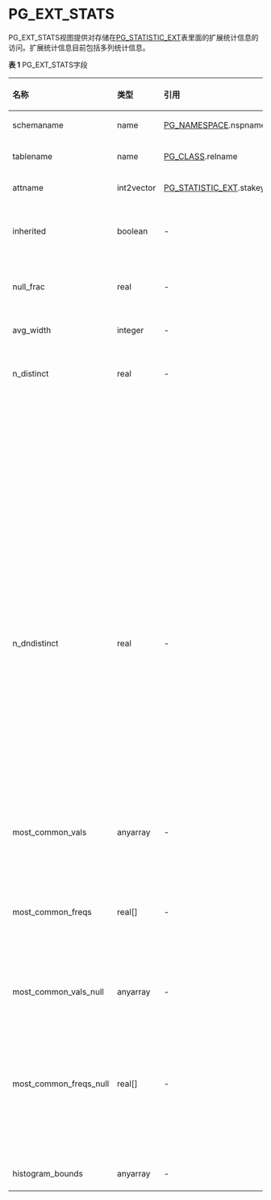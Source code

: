 # PG\_EXT\_STATS<a name="ZH-CN_TOPIC_0289900237"></a>

PG\_EXT\_STATS视图提供对存储在[PG\_STATISTIC\_EXT](PG_STATISTIC_EXT.md)表里面的扩展统计信息的访问。扩展统计信息目前包括多列统计信息。

**表 1**  PG\_EXT\_STATS字段

<a name="zh-cn_topic_0283137332_zh-cn_topic_0237122416_zh-cn_topic_0059779067_t5d5cf251c5ab4fd69c54b9737cc9b030"></a>
<table><thead align="left"><tr id="zh-cn_topic_0283137332_zh-cn_topic_0237122416_zh-cn_topic_0059779067_r4e5c02c069264be58cd013193b3e0cb8"><th class="cellrowborder" valign="top" width="18.490000000000002%" id="mcps1.2.5.1.1"><p id="zh-cn_topic_0283137332_zh-cn_topic_0237122416_zh-cn_topic_0059779067_a4a453bd5a14947d9803dfbed96da4356"><a name="zh-cn_topic_0283137332_zh-cn_topic_0237122416_zh-cn_topic_0059779067_a4a453bd5a14947d9803dfbed96da4356"></a><a name="zh-cn_topic_0283137332_zh-cn_topic_0237122416_zh-cn_topic_0059779067_a4a453bd5a14947d9803dfbed96da4356"></a>名称</p>
</th>
<th class="cellrowborder" valign="top" width="14.790000000000001%" id="mcps1.2.5.1.2"><p id="zh-cn_topic_0283137332_zh-cn_topic_0237122416_zh-cn_topic_0059779067_a165b2f4b5683447587f566bb6dd4a8f3"><a name="zh-cn_topic_0283137332_zh-cn_topic_0237122416_zh-cn_topic_0059779067_a165b2f4b5683447587f566bb6dd4a8f3"></a><a name="zh-cn_topic_0283137332_zh-cn_topic_0237122416_zh-cn_topic_0059779067_a165b2f4b5683447587f566bb6dd4a8f3"></a>类型</p>
</th>
<th class="cellrowborder" valign="top" width="23.880000000000003%" id="mcps1.2.5.1.3"><p id="zh-cn_topic_0283137332_zh-cn_topic_0237122416_zh-cn_topic_0059779067_a155dbebcca584f60bcf330b83865c3c2"><a name="zh-cn_topic_0283137332_zh-cn_topic_0237122416_zh-cn_topic_0059779067_a155dbebcca584f60bcf330b83865c3c2"></a><a name="zh-cn_topic_0283137332_zh-cn_topic_0237122416_zh-cn_topic_0059779067_a155dbebcca584f60bcf330b83865c3c2"></a>引用</p>
</th>
<th class="cellrowborder" valign="top" width="42.84%" id="mcps1.2.5.1.4"><p id="zh-cn_topic_0283137332_zh-cn_topic_0237122416_zh-cn_topic_0059779067_a29b0600283ee4756a41f1b98712adc86"><a name="zh-cn_topic_0283137332_zh-cn_topic_0237122416_zh-cn_topic_0059779067_a29b0600283ee4756a41f1b98712adc86"></a><a name="zh-cn_topic_0283137332_zh-cn_topic_0237122416_zh-cn_topic_0059779067_a29b0600283ee4756a41f1b98712adc86"></a>描述</p>
</th>
</tr>
</thead>
<tbody><tr id="zh-cn_topic_0283137332_zh-cn_topic_0237122416_zh-cn_topic_0059779067_rfa74629f73ce4845b3c16e3afb18a000"><td class="cellrowborder" valign="top" width="18.490000000000002%" headers="mcps1.2.5.1.1 "><p id="zh-cn_topic_0283137332_zh-cn_topic_0237122416_zh-cn_topic_0059779067_a10366331564c4167a6d2fc2950a48f44"><a name="zh-cn_topic_0283137332_zh-cn_topic_0237122416_zh-cn_topic_0059779067_a10366331564c4167a6d2fc2950a48f44"></a><a name="zh-cn_topic_0283137332_zh-cn_topic_0237122416_zh-cn_topic_0059779067_a10366331564c4167a6d2fc2950a48f44"></a>schemaname</p>
</td>
<td class="cellrowborder" valign="top" width="14.790000000000001%" headers="mcps1.2.5.1.2 "><p id="zh-cn_topic_0283137332_zh-cn_topic_0237122416_zh-cn_topic_0059779067_a71da762e7afb427aab48ab7244e632f8"><a name="zh-cn_topic_0283137332_zh-cn_topic_0237122416_zh-cn_topic_0059779067_a71da762e7afb427aab48ab7244e632f8"></a><a name="zh-cn_topic_0283137332_zh-cn_topic_0237122416_zh-cn_topic_0059779067_a71da762e7afb427aab48ab7244e632f8"></a>name</p>
</td>
<td class="cellrowborder" valign="top" width="23.880000000000003%" headers="mcps1.2.5.1.3 "><p id="zh-cn_topic_0283137332_zh-cn_topic_0237122416_zh-cn_topic_0059779067_ad90f239d72d147d08d6a46cd4ceef53b"><a name="zh-cn_topic_0283137332_zh-cn_topic_0237122416_zh-cn_topic_0059779067_ad90f239d72d147d08d6a46cd4ceef53b"></a><a name="zh-cn_topic_0283137332_zh-cn_topic_0237122416_zh-cn_topic_0059779067_ad90f239d72d147d08d6a46cd4ceef53b"></a><a href="PG_NAMESPACE.md">PG_NAMESPACE</a>.nspname</p>
</td>
<td class="cellrowborder" valign="top" width="42.84%" headers="mcps1.2.5.1.4 "><p id="zh-cn_topic_0283137332_zh-cn_topic_0237122416_zh-cn_topic_0059779067_a8c5116971c114a559e254fc74ce60537"><a name="zh-cn_topic_0283137332_zh-cn_topic_0237122416_zh-cn_topic_0059779067_a8c5116971c114a559e254fc74ce60537"></a><a name="zh-cn_topic_0283137332_zh-cn_topic_0237122416_zh-cn_topic_0059779067_a8c5116971c114a559e254fc74ce60537"></a>包含表的模式名。</p>
</td>
</tr>
<tr id="zh-cn_topic_0283137332_zh-cn_topic_0237122416_zh-cn_topic_0059779067_rb929868c132f46ce8369a6340761442b"><td class="cellrowborder" valign="top" width="18.490000000000002%" headers="mcps1.2.5.1.1 "><p id="zh-cn_topic_0283137332_zh-cn_topic_0237122416_zh-cn_topic_0059779067_ae6d782adf5bd44af8fb0d2e06feb01f7"><a name="zh-cn_topic_0283137332_zh-cn_topic_0237122416_zh-cn_topic_0059779067_ae6d782adf5bd44af8fb0d2e06feb01f7"></a><a name="zh-cn_topic_0283137332_zh-cn_topic_0237122416_zh-cn_topic_0059779067_ae6d782adf5bd44af8fb0d2e06feb01f7"></a>tablename</p>
</td>
<td class="cellrowborder" valign="top" width="14.790000000000001%" headers="mcps1.2.5.1.2 "><p id="zh-cn_topic_0283137332_zh-cn_topic_0237122416_zh-cn_topic_0059779067_acd0027bdcbe2426986975d6589b44650"><a name="zh-cn_topic_0283137332_zh-cn_topic_0237122416_zh-cn_topic_0059779067_acd0027bdcbe2426986975d6589b44650"></a><a name="zh-cn_topic_0283137332_zh-cn_topic_0237122416_zh-cn_topic_0059779067_acd0027bdcbe2426986975d6589b44650"></a>name</p>
</td>
<td class="cellrowborder" valign="top" width="23.880000000000003%" headers="mcps1.2.5.1.3 "><p id="zh-cn_topic_0283137332_zh-cn_topic_0237122416_zh-cn_topic_0059779067_a2b895cb023b4455e8a17c99644c8373d"><a name="zh-cn_topic_0283137332_zh-cn_topic_0237122416_zh-cn_topic_0059779067_a2b895cb023b4455e8a17c99644c8373d"></a><a name="zh-cn_topic_0283137332_zh-cn_topic_0237122416_zh-cn_topic_0059779067_a2b895cb023b4455e8a17c99644c8373d"></a><a href="PG_CLASS.md">PG_CLASS</a>.relname</p>
</td>
<td class="cellrowborder" valign="top" width="42.84%" headers="mcps1.2.5.1.4 "><p id="zh-cn_topic_0283137332_zh-cn_topic_0237122416_zh-cn_topic_0059779067_af4a415c12d44402690d68730d71296e9"><a name="zh-cn_topic_0283137332_zh-cn_topic_0237122416_zh-cn_topic_0059779067_af4a415c12d44402690d68730d71296e9"></a><a name="zh-cn_topic_0283137332_zh-cn_topic_0237122416_zh-cn_topic_0059779067_af4a415c12d44402690d68730d71296e9"></a>表名。</p>
</td>
</tr>
<tr id="zh-cn_topic_0283137332_zh-cn_topic_0237122416_row18168535104419"><td class="cellrowborder" valign="top" width="18.490000000000002%" headers="mcps1.2.5.1.1 "><p id="zh-cn_topic_0283137332_zh-cn_topic_0237122416_p1116816355446"><a name="zh-cn_topic_0283137332_zh-cn_topic_0237122416_p1116816355446"></a><a name="zh-cn_topic_0283137332_zh-cn_topic_0237122416_p1116816355446"></a>attname</p>
</td>
<td class="cellrowborder" valign="top" width="14.790000000000001%" headers="mcps1.2.5.1.2 "><p id="zh-cn_topic_0283137332_zh-cn_topic_0237122416_p816833544417"><a name="zh-cn_topic_0283137332_zh-cn_topic_0237122416_p816833544417"></a><a name="zh-cn_topic_0283137332_zh-cn_topic_0237122416_p816833544417"></a>int2vector</p>
</td>
<td class="cellrowborder" valign="top" width="23.880000000000003%" headers="mcps1.2.5.1.3 "><p id="zh-cn_topic_0283137332_zh-cn_topic_0237122416_p171686353448"><a name="zh-cn_topic_0283137332_zh-cn_topic_0237122416_p171686353448"></a><a name="zh-cn_topic_0283137332_zh-cn_topic_0237122416_p171686353448"></a><a href="PG_STATISTIC_EXT.md">PG_STATISTIC_EXT</a>.stakey</p>
</td>
<td class="cellrowborder" valign="top" width="42.84%" headers="mcps1.2.5.1.4 "><p id="zh-cn_topic_0283137332_zh-cn_topic_0237122416_p18168203516448"><a name="zh-cn_topic_0283137332_zh-cn_topic_0237122416_p18168203516448"></a><a name="zh-cn_topic_0283137332_zh-cn_topic_0237122416_p18168203516448"></a>统计信息扩展的多列信息。</p>
</td>
</tr>
<tr id="zh-cn_topic_0283137332_zh-cn_topic_0237122416_zh-cn_topic_0059779067_re77209b7e4744abfb683f8f23a6fd740"><td class="cellrowborder" valign="top" width="18.490000000000002%" headers="mcps1.2.5.1.1 "><p id="zh-cn_topic_0283137332_zh-cn_topic_0237122416_zh-cn_topic_0059779067_a382d2ff830d34b7a8c9984289062e6ab"><a name="zh-cn_topic_0283137332_zh-cn_topic_0237122416_zh-cn_topic_0059779067_a382d2ff830d34b7a8c9984289062e6ab"></a><a name="zh-cn_topic_0283137332_zh-cn_topic_0237122416_zh-cn_topic_0059779067_a382d2ff830d34b7a8c9984289062e6ab"></a>inherited</p>
</td>
<td class="cellrowborder" valign="top" width="14.790000000000001%" headers="mcps1.2.5.1.2 "><p id="zh-cn_topic_0283137332_zh-cn_topic_0237122416_zh-cn_topic_0059779067_ae010e8f82d4540dc9406b84cfca86836"><a name="zh-cn_topic_0283137332_zh-cn_topic_0237122416_zh-cn_topic_0059779067_ae010e8f82d4540dc9406b84cfca86836"></a><a name="zh-cn_topic_0283137332_zh-cn_topic_0237122416_zh-cn_topic_0059779067_ae010e8f82d4540dc9406b84cfca86836"></a><span id="zh-cn_topic_0283137332_zh-cn_topic_0237122416_text12386163552911"><a name="zh-cn_topic_0283137332_zh-cn_topic_0237122416_text12386163552911"></a><a name="zh-cn_topic_0283137332_zh-cn_topic_0237122416_text12386163552911"></a>boolean</span></p>
</td>
<td class="cellrowborder" valign="top" width="23.880000000000003%" headers="mcps1.2.5.1.3 "><p id="zh-cn_topic_0283137332_zh-cn_topic_0237122416_zh-cn_topic_0059779067_a01c781bfc8b4430cba3562d22f9439f4"><a name="zh-cn_topic_0283137332_zh-cn_topic_0237122416_zh-cn_topic_0059779067_a01c781bfc8b4430cba3562d22f9439f4"></a><a name="zh-cn_topic_0283137332_zh-cn_topic_0237122416_zh-cn_topic_0059779067_a01c781bfc8b4430cba3562d22f9439f4"></a>-</p>
</td>
<td class="cellrowborder" valign="top" width="42.84%" headers="mcps1.2.5.1.4 "><p id="zh-cn_topic_0283137332_zh-cn_topic_0237122416_zh-cn_topic_0059779067_a6290d46208f34aeaac31eb514c26d045"><a name="zh-cn_topic_0283137332_zh-cn_topic_0237122416_zh-cn_topic_0059779067_a6290d46208f34aeaac31eb514c26d045"></a><a name="zh-cn_topic_0283137332_zh-cn_topic_0237122416_zh-cn_topic_0059779067_a6290d46208f34aeaac31eb514c26d045"></a>如果为真，则包含继承的子列，否则只是指定表的字段。</p>
</td>
</tr>
<tr id="zh-cn_topic_0283137332_zh-cn_topic_0237122416_zh-cn_topic_0059779067_rebfb2d58e25a4a0c85f08c3385c420d2"><td class="cellrowborder" valign="top" width="18.490000000000002%" headers="mcps1.2.5.1.1 "><p id="zh-cn_topic_0283137332_zh-cn_topic_0237122416_zh-cn_topic_0059779067_a04c57e5ea7e745a0a5ecd1f9fb3a881d"><a name="zh-cn_topic_0283137332_zh-cn_topic_0237122416_zh-cn_topic_0059779067_a04c57e5ea7e745a0a5ecd1f9fb3a881d"></a><a name="zh-cn_topic_0283137332_zh-cn_topic_0237122416_zh-cn_topic_0059779067_a04c57e5ea7e745a0a5ecd1f9fb3a881d"></a>null_frac</p>
</td>
<td class="cellrowborder" valign="top" width="14.790000000000001%" headers="mcps1.2.5.1.2 "><p id="zh-cn_topic_0283137332_zh-cn_topic_0237122416_zh-cn_topic_0059779067_ad5dce665751144529704441919a2c4b0"><a name="zh-cn_topic_0283137332_zh-cn_topic_0237122416_zh-cn_topic_0059779067_ad5dce665751144529704441919a2c4b0"></a><a name="zh-cn_topic_0283137332_zh-cn_topic_0237122416_zh-cn_topic_0059779067_ad5dce665751144529704441919a2c4b0"></a>real</p>
</td>
<td class="cellrowborder" valign="top" width="23.880000000000003%" headers="mcps1.2.5.1.3 "><p id="zh-cn_topic_0283137332_zh-cn_topic_0237122416_zh-cn_topic_0059779067_aa7f2b08c52ff41518fc015a3f2b024bf"><a name="zh-cn_topic_0283137332_zh-cn_topic_0237122416_zh-cn_topic_0059779067_aa7f2b08c52ff41518fc015a3f2b024bf"></a><a name="zh-cn_topic_0283137332_zh-cn_topic_0237122416_zh-cn_topic_0059779067_aa7f2b08c52ff41518fc015a3f2b024bf"></a>-</p>
</td>
<td class="cellrowborder" valign="top" width="42.84%" headers="mcps1.2.5.1.4 "><p id="zh-cn_topic_0283137332_zh-cn_topic_0237122416_zh-cn_topic_0059779067_a94a742486d1b4a8e825c3865473dcebb"><a name="zh-cn_topic_0283137332_zh-cn_topic_0237122416_zh-cn_topic_0059779067_a94a742486d1b4a8e825c3865473dcebb"></a><a name="zh-cn_topic_0283137332_zh-cn_topic_0237122416_zh-cn_topic_0059779067_a94a742486d1b4a8e825c3865473dcebb"></a>记录中字段组合为空的百分比。</p>
</td>
</tr>
<tr id="zh-cn_topic_0283137332_zh-cn_topic_0237122416_zh-cn_topic_0059779067_r533f3b488fa148fc981cf26c89b34a11"><td class="cellrowborder" valign="top" width="18.490000000000002%" headers="mcps1.2.5.1.1 "><p id="zh-cn_topic_0283137332_zh-cn_topic_0237122416_zh-cn_topic_0059779067_a5e3a34d7afaa46549e7e42fe9de2faa9"><a name="zh-cn_topic_0283137332_zh-cn_topic_0237122416_zh-cn_topic_0059779067_a5e3a34d7afaa46549e7e42fe9de2faa9"></a><a name="zh-cn_topic_0283137332_zh-cn_topic_0237122416_zh-cn_topic_0059779067_a5e3a34d7afaa46549e7e42fe9de2faa9"></a>avg_width</p>
</td>
<td class="cellrowborder" valign="top" width="14.790000000000001%" headers="mcps1.2.5.1.2 "><p id="zh-cn_topic_0283137332_zh-cn_topic_0237122416_zh-cn_topic_0059779067_a75b9363ba73f44849935b36236d95ff2"><a name="zh-cn_topic_0283137332_zh-cn_topic_0237122416_zh-cn_topic_0059779067_a75b9363ba73f44849935b36236d95ff2"></a><a name="zh-cn_topic_0283137332_zh-cn_topic_0237122416_zh-cn_topic_0059779067_a75b9363ba73f44849935b36236d95ff2"></a>integer</p>
</td>
<td class="cellrowborder" valign="top" width="23.880000000000003%" headers="mcps1.2.5.1.3 "><p id="zh-cn_topic_0283137332_zh-cn_topic_0237122416_zh-cn_topic_0059779067_ad9e537e10cbe4edeb22bcaa2aac07b04"><a name="zh-cn_topic_0283137332_zh-cn_topic_0237122416_zh-cn_topic_0059779067_ad9e537e10cbe4edeb22bcaa2aac07b04"></a><a name="zh-cn_topic_0283137332_zh-cn_topic_0237122416_zh-cn_topic_0059779067_ad9e537e10cbe4edeb22bcaa2aac07b04"></a>-</p>
</td>
<td class="cellrowborder" valign="top" width="42.84%" headers="mcps1.2.5.1.4 "><p id="zh-cn_topic_0283137332_zh-cn_topic_0237122416_zh-cn_topic_0059779067_a62f5f61aeeec49ddb24cd1a01cf78df3"><a name="zh-cn_topic_0283137332_zh-cn_topic_0237122416_zh-cn_topic_0059779067_a62f5f61aeeec49ddb24cd1a01cf78df3"></a><a name="zh-cn_topic_0283137332_zh-cn_topic_0237122416_zh-cn_topic_0059779067_a62f5f61aeeec49ddb24cd1a01cf78df3"></a>字段组合记录以字节记的平均宽度。</p>
</td>
</tr>
<tr id="zh-cn_topic_0283137332_zh-cn_topic_0237122416_zh-cn_topic_0059779067_r023e3bddedea499e849346b6ccfef8d0"><td class="cellrowborder" valign="top" width="18.490000000000002%" headers="mcps1.2.5.1.1 "><p id="zh-cn_topic_0283137332_zh-cn_topic_0237122416_zh-cn_topic_0059779067_a39de0f97b3284a6ea2541a1db3a3a1f1"><a name="zh-cn_topic_0283137332_zh-cn_topic_0237122416_zh-cn_topic_0059779067_a39de0f97b3284a6ea2541a1db3a3a1f1"></a><a name="zh-cn_topic_0283137332_zh-cn_topic_0237122416_zh-cn_topic_0059779067_a39de0f97b3284a6ea2541a1db3a3a1f1"></a>n_distinct</p>
</td>
<td class="cellrowborder" valign="top" width="14.790000000000001%" headers="mcps1.2.5.1.2 "><p id="zh-cn_topic_0283137332_zh-cn_topic_0237122416_zh-cn_topic_0059779067_a968e104489ae4d80aaa53a1211411629"><a name="zh-cn_topic_0283137332_zh-cn_topic_0237122416_zh-cn_topic_0059779067_a968e104489ae4d80aaa53a1211411629"></a><a name="zh-cn_topic_0283137332_zh-cn_topic_0237122416_zh-cn_topic_0059779067_a968e104489ae4d80aaa53a1211411629"></a>real</p>
</td>
<td class="cellrowborder" valign="top" width="23.880000000000003%" headers="mcps1.2.5.1.3 "><p id="zh-cn_topic_0283137332_zh-cn_topic_0237122416_zh-cn_topic_0059779067_a3c4d34ea6e6f43b98392a20a7013392d"><a name="zh-cn_topic_0283137332_zh-cn_topic_0237122416_zh-cn_topic_0059779067_a3c4d34ea6e6f43b98392a20a7013392d"></a><a name="zh-cn_topic_0283137332_zh-cn_topic_0237122416_zh-cn_topic_0059779067_a3c4d34ea6e6f43b98392a20a7013392d"></a>-</p>
</td>
<td class="cellrowborder" valign="top" width="42.84%" headers="mcps1.2.5.1.4 "><a name="zh-cn_topic_0283137332_zh-cn_topic_0237122416_zh-cn_topic_0059779067_ubb6e0fe1521b4a32af789e988780396b"></a><a name="zh-cn_topic_0283137332_zh-cn_topic_0237122416_zh-cn_topic_0059779067_ubb6e0fe1521b4a32af789e988780396b"></a><ul id="zh-cn_topic_0283137332_zh-cn_topic_0237122416_zh-cn_topic_0059779067_ubb6e0fe1521b4a32af789e988780396b"><li>如果大于零，表示字段组合中独立数值的估计数目。</li><li>如果小于零，表示独立数值的数目被行数除的负数。<a name="zh-cn_topic_0283137332_zh-cn_topic_0237122416_ol1393064418222"></a><a name="zh-cn_topic_0283137332_zh-cn_topic_0237122416_ol1393064418222"></a><ol id="zh-cn_topic_0283137332_zh-cn_topic_0237122416_ol1393064418222"><li>用负数形式是因为ANALYZE认为独立数值的数目是随着表增长而增长；</li><li>正数的形式用于在字段看上去好像有固定的可能值数目的情况下。比如，-1表示一个字段组合中独立数值的个数和行数相同。</li></ol>
</li></ul>
<a name="zh-cn_topic_0283137332_zh-cn_topic_0237122416_ul9851195416453"></a><a name="zh-cn_topic_0283137332_zh-cn_topic_0237122416_ul9851195416453"></a><ul id="zh-cn_topic_0283137332_zh-cn_topic_0237122416_ul9851195416453"><li>如果等于零，表示独立数值的数目未知。</li></ul>
</td>
</tr>
<tr id="zh-cn_topic_0283137332_zh-cn_topic_0237122416_zh-cn_topic_0059779067_r4d6c01756ccf4d5d9c8f6d1ba0f5855c"><td class="cellrowborder" valign="top" width="18.490000000000002%" headers="mcps1.2.5.1.1 "><p id="zh-cn_topic_0283137332_zh-cn_topic_0237122416_zh-cn_topic_0059779067_aebad67b3c8d341a3a86596c95d938077"><a name="zh-cn_topic_0283137332_zh-cn_topic_0237122416_zh-cn_topic_0059779067_aebad67b3c8d341a3a86596c95d938077"></a><a name="zh-cn_topic_0283137332_zh-cn_topic_0237122416_zh-cn_topic_0059779067_aebad67b3c8d341a3a86596c95d938077"></a>n_dndistinct</p>
</td>
<td class="cellrowborder" valign="top" width="14.790000000000001%" headers="mcps1.2.5.1.2 "><p id="zh-cn_topic_0283137332_zh-cn_topic_0237122416_zh-cn_topic_0059779067_a0ad15fa2483b49faae056d521acf34c8"><a name="zh-cn_topic_0283137332_zh-cn_topic_0237122416_zh-cn_topic_0059779067_a0ad15fa2483b49faae056d521acf34c8"></a><a name="zh-cn_topic_0283137332_zh-cn_topic_0237122416_zh-cn_topic_0059779067_a0ad15fa2483b49faae056d521acf34c8"></a>real</p>
</td>
<td class="cellrowborder" valign="top" width="23.880000000000003%" headers="mcps1.2.5.1.3 "><p id="zh-cn_topic_0283137332_zh-cn_topic_0237122416_zh-cn_topic_0059779067_a65f535cb72c54f9d910cf52c3658b531"><a name="zh-cn_topic_0283137332_zh-cn_topic_0237122416_zh-cn_topic_0059779067_a65f535cb72c54f9d910cf52c3658b531"></a><a name="zh-cn_topic_0283137332_zh-cn_topic_0237122416_zh-cn_topic_0059779067_a65f535cb72c54f9d910cf52c3658b531"></a>-</p>
</td>
<td class="cellrowborder" valign="top" width="42.84%" headers="mcps1.2.5.1.4 "><div class="p" id="zh-cn_topic_0283137332_zh-cn_topic_0237122416_zh-cn_topic_0059779067_zh-cn_topic_0058966162_p282433895242"><a name="zh-cn_topic_0283137332_zh-cn_topic_0237122416_zh-cn_topic_0059779067_zh-cn_topic_0058966162_p282433895242"></a><a name="zh-cn_topic_0283137332_zh-cn_topic_0237122416_zh-cn_topic_0059779067_zh-cn_topic_0058966162_p282433895242"></a>标识dn1上字段组合中非NULL数据的唯一值的数目。<a name="zh-cn_topic_0283137332_zh-cn_topic_0237122416_zh-cn_topic_0059779067_ud633cfa8feb8495fb00a4bba034b0a2a"></a><a name="zh-cn_topic_0283137332_zh-cn_topic_0237122416_zh-cn_topic_0059779067_ud633cfa8feb8495fb00a4bba034b0a2a"></a><ul id="zh-cn_topic_0283137332_zh-cn_topic_0237122416_zh-cn_topic_0059779067_ud633cfa8feb8495fb00a4bba034b0a2a"><li>如果大于零，表示独立数值的实际数目。</li><li>如果小于零，表示独立数值的数目被行数除的负数。（比如，一个字段组合的数值平均出现概率为两次，则可以表示为n_dndistinct=-0.5）。</li><li>如果等于零，表示独立数值的数目未知。</li></ul>
</div>
</td>
</tr>
<tr id="zh-cn_topic_0283137332_zh-cn_topic_0237122416_zh-cn_topic_0059779067_rb2f0bc2b2d274f11a416fcab1d20bc73"><td class="cellrowborder" valign="top" width="18.490000000000002%" headers="mcps1.2.5.1.1 "><p id="zh-cn_topic_0283137332_zh-cn_topic_0237122416_zh-cn_topic_0059779067_a34dabf47061f4c46b6bbce5d02072c76"><a name="zh-cn_topic_0283137332_zh-cn_topic_0237122416_zh-cn_topic_0059779067_a34dabf47061f4c46b6bbce5d02072c76"></a><a name="zh-cn_topic_0283137332_zh-cn_topic_0237122416_zh-cn_topic_0059779067_a34dabf47061f4c46b6bbce5d02072c76"></a>most_common_vals</p>
</td>
<td class="cellrowborder" valign="top" width="14.790000000000001%" headers="mcps1.2.5.1.2 "><p id="zh-cn_topic_0283137332_zh-cn_topic_0237122416_zh-cn_topic_0059779067_a9a5a4f26390f4e348bca9561880bcd20"><a name="zh-cn_topic_0283137332_zh-cn_topic_0237122416_zh-cn_topic_0059779067_a9a5a4f26390f4e348bca9561880bcd20"></a><a name="zh-cn_topic_0283137332_zh-cn_topic_0237122416_zh-cn_topic_0059779067_a9a5a4f26390f4e348bca9561880bcd20"></a>anyarray</p>
</td>
<td class="cellrowborder" valign="top" width="23.880000000000003%" headers="mcps1.2.5.1.3 "><p id="zh-cn_topic_0283137332_zh-cn_topic_0237122416_zh-cn_topic_0059779067_ace0e7a000a684398b10b2c2485ad8a6b"><a name="zh-cn_topic_0283137332_zh-cn_topic_0237122416_zh-cn_topic_0059779067_ace0e7a000a684398b10b2c2485ad8a6b"></a><a name="zh-cn_topic_0283137332_zh-cn_topic_0237122416_zh-cn_topic_0059779067_ace0e7a000a684398b10b2c2485ad8a6b"></a>-</p>
</td>
<td class="cellrowborder" valign="top" width="42.84%" headers="mcps1.2.5.1.4 "><p id="zh-cn_topic_0283137332_zh-cn_topic_0237122416_zh-cn_topic_0059779067_aa2e6ce33435c4db3843d8c71273ae2a2"><a name="zh-cn_topic_0283137332_zh-cn_topic_0237122416_zh-cn_topic_0059779067_aa2e6ce33435c4db3843d8c71273ae2a2"></a><a name="zh-cn_topic_0283137332_zh-cn_topic_0237122416_zh-cn_topic_0059779067_aa2e6ce33435c4db3843d8c71273ae2a2"></a>一个字段组合里最常用数值的列表。如果该字段组合不存在最常用数值，则为NULL。本列保存的多列常用数值均不为NULL。</p>
</td>
</tr>
<tr id="zh-cn_topic_0283137332_zh-cn_topic_0237122416_zh-cn_topic_0059779067_r3245f78ed5c44102a7fc05f543717bc4"><td class="cellrowborder" valign="top" width="18.490000000000002%" headers="mcps1.2.5.1.1 "><p id="zh-cn_topic_0283137332_zh-cn_topic_0237122416_zh-cn_topic_0059779067_a422fea08c7414502970f9039dbfcb234"><a name="zh-cn_topic_0283137332_zh-cn_topic_0237122416_zh-cn_topic_0059779067_a422fea08c7414502970f9039dbfcb234"></a><a name="zh-cn_topic_0283137332_zh-cn_topic_0237122416_zh-cn_topic_0059779067_a422fea08c7414502970f9039dbfcb234"></a>most_common_freqs</p>
</td>
<td class="cellrowborder" valign="top" width="14.790000000000001%" headers="mcps1.2.5.1.2 "><p id="zh-cn_topic_0283137332_zh-cn_topic_0237122416_zh-cn_topic_0059779067_aa2a96d6446d248609660c13b5db37ec0"><a name="zh-cn_topic_0283137332_zh-cn_topic_0237122416_zh-cn_topic_0059779067_aa2a96d6446d248609660c13b5db37ec0"></a><a name="zh-cn_topic_0283137332_zh-cn_topic_0237122416_zh-cn_topic_0059779067_aa2a96d6446d248609660c13b5db37ec0"></a>real[]</p>
</td>
<td class="cellrowborder" valign="top" width="23.880000000000003%" headers="mcps1.2.5.1.3 "><p id="zh-cn_topic_0283137332_zh-cn_topic_0237122416_zh-cn_topic_0059779067_af5887bfdb42a4185b8e4dc2a968f7f17"><a name="zh-cn_topic_0283137332_zh-cn_topic_0237122416_zh-cn_topic_0059779067_af5887bfdb42a4185b8e4dc2a968f7f17"></a><a name="zh-cn_topic_0283137332_zh-cn_topic_0237122416_zh-cn_topic_0059779067_af5887bfdb42a4185b8e4dc2a968f7f17"></a>-</p>
</td>
<td class="cellrowborder" valign="top" width="42.84%" headers="mcps1.2.5.1.4 "><p id="zh-cn_topic_0283137332_zh-cn_topic_0237122416_zh-cn_topic_0059779067_a1ac2f64c7454495a8dd05af4951a9764"><a name="zh-cn_topic_0283137332_zh-cn_topic_0237122416_zh-cn_topic_0059779067_a1ac2f64c7454495a8dd05af4951a9764"></a><a name="zh-cn_topic_0283137332_zh-cn_topic_0237122416_zh-cn_topic_0059779067_a1ac2f64c7454495a8dd05af4951a9764"></a>一个最常用数值组合的频率的列表，也就是说，每个出现的次数除以行数。如果most_common_vals是NULL，则为NULL。</p>
</td>
</tr>
<tr id="zh-cn_topic_0283137332_zh-cn_topic_0237122416_row481288129300"><td class="cellrowborder" valign="top" width="18.490000000000002%" headers="mcps1.2.5.1.1 "><p id="zh-cn_topic_0283137332_zh-cn_topic_0237122416_p326086409306"><a name="zh-cn_topic_0283137332_zh-cn_topic_0237122416_p326086409306"></a><a name="zh-cn_topic_0283137332_zh-cn_topic_0237122416_p326086409306"></a>most_common_vals_null</p>
</td>
<td class="cellrowborder" valign="top" width="14.790000000000001%" headers="mcps1.2.5.1.2 "><p id="zh-cn_topic_0283137332_zh-cn_topic_0237122416_p240541499306"><a name="zh-cn_topic_0283137332_zh-cn_topic_0237122416_p240541499306"></a><a name="zh-cn_topic_0283137332_zh-cn_topic_0237122416_p240541499306"></a>anyarray</p>
</td>
<td class="cellrowborder" valign="top" width="23.880000000000003%" headers="mcps1.2.5.1.3 "><p id="zh-cn_topic_0283137332_zh-cn_topic_0237122416_p22290309306"><a name="zh-cn_topic_0283137332_zh-cn_topic_0237122416_p22290309306"></a><a name="zh-cn_topic_0283137332_zh-cn_topic_0237122416_p22290309306"></a>-</p>
</td>
<td class="cellrowborder" valign="top" width="42.84%" headers="mcps1.2.5.1.4 "><p id="zh-cn_topic_0283137332_zh-cn_topic_0237122416_p463337739306"><a name="zh-cn_topic_0283137332_zh-cn_topic_0237122416_p463337739306"></a><a name="zh-cn_topic_0283137332_zh-cn_topic_0237122416_p463337739306"></a>一个字段组合里最常用数值的列表。如果该字段组合不存在最常用数值，则为NULL。本列保存的多列常用数值中至少有一个值为NULL。</p>
</td>
</tr>
<tr id="zh-cn_topic_0283137332_zh-cn_topic_0237122416_zh-cn_topic_0059779067_rbaf29aa51a5f46989ad8aaee3d511c1b"><td class="cellrowborder" valign="top" width="18.490000000000002%" headers="mcps1.2.5.1.1 "><p id="zh-cn_topic_0283137332_zh-cn_topic_0237122416_p215619499306"><a name="zh-cn_topic_0283137332_zh-cn_topic_0237122416_p215619499306"></a><a name="zh-cn_topic_0283137332_zh-cn_topic_0237122416_p215619499306"></a>most_common_freqs_null</p>
</td>
<td class="cellrowborder" valign="top" width="14.790000000000001%" headers="mcps1.2.5.1.2 "><p id="zh-cn_topic_0283137332_zh-cn_topic_0237122416_p16874219306"><a name="zh-cn_topic_0283137332_zh-cn_topic_0237122416_p16874219306"></a><a name="zh-cn_topic_0283137332_zh-cn_topic_0237122416_p16874219306"></a>real[]</p>
</td>
<td class="cellrowborder" valign="top" width="23.880000000000003%" headers="mcps1.2.5.1.3 "><p id="zh-cn_topic_0283137332_zh-cn_topic_0237122416_p24634229306"><a name="zh-cn_topic_0283137332_zh-cn_topic_0237122416_p24634229306"></a><a name="zh-cn_topic_0283137332_zh-cn_topic_0237122416_p24634229306"></a>-</p>
</td>
<td class="cellrowborder" valign="top" width="42.84%" headers="mcps1.2.5.1.4 "><p id="zh-cn_topic_0283137332_zh-cn_topic_0237122416_p653194959306"><a name="zh-cn_topic_0283137332_zh-cn_topic_0237122416_p653194959306"></a><a name="zh-cn_topic_0283137332_zh-cn_topic_0237122416_p653194959306"></a>一个最常用数值组合的频率的列表，也就是说，每个出现的次数除以行数。如果most_common_vals_null是NULL，则为NULL。</p>
</td>
</tr>
<tr id="zh-cn_topic_0283137332_zh-cn_topic_0237122416_row13574185135218"><td class="cellrowborder" valign="top" width="18.490000000000002%" headers="mcps1.2.5.1.1 "><p id="zh-cn_topic_0283137332_zh-cn_topic_0237122416_p1557514510529"><a name="zh-cn_topic_0283137332_zh-cn_topic_0237122416_p1557514510529"></a><a name="zh-cn_topic_0283137332_zh-cn_topic_0237122416_p1557514510529"></a>histogram_bounds</p>
</td>
<td class="cellrowborder" valign="top" width="14.790000000000001%" headers="mcps1.2.5.1.2 "><p id="zh-cn_topic_0283137332_zh-cn_topic_0237122416_p457515105215"><a name="zh-cn_topic_0283137332_zh-cn_topic_0237122416_p457515105215"></a><a name="zh-cn_topic_0283137332_zh-cn_topic_0237122416_p457515105215"></a>anyarray</p>
</td>
<td class="cellrowborder" valign="top" width="23.880000000000003%" headers="mcps1.2.5.1.3 "><p id="zh-cn_topic_0283137332_zh-cn_topic_0237122416_p19575051521"><a name="zh-cn_topic_0283137332_zh-cn_topic_0237122416_p19575051521"></a><a name="zh-cn_topic_0283137332_zh-cn_topic_0237122416_p19575051521"></a>-</p>
</td>
<td class="cellrowborder" valign="top" width="42.84%" headers="mcps1.2.5.1.4 "><p id="zh-cn_topic_0283137332_zh-cn_topic_0237122416_p457616545219"><a name="zh-cn_topic_0283137332_zh-cn_topic_0237122416_p457616545219"></a><a name="zh-cn_topic_0283137332_zh-cn_topic_0237122416_p457616545219"></a>直方图的边界值列表。</p>
</td>
</tr>
</tbody>
</table>

